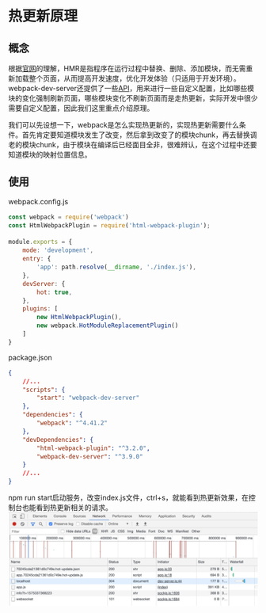 # 热更新原理

## 概念
根据[官网](https://www.webpackjs.com/guides/hot-module-replacement/)的理解，HMR是指程序在运行过程中替换、删除、添加模块，而无需重新加载整个页面，从而提高开发速度，优化开发体验（只适用于开发环境）。webpack-dev-server还提供了一些[API](https://www.webpackjs.com/api/hot-module-replacement/)，用来进行一些自定义配置，比如哪些模块的变化强制刷新页面，哪些模块变化不刷新页面而是走热更新，实际开发中很少需要自定义配置，因此我们这里重点介绍原理。

我们可以先设想一下，webpack是怎么实现热更新的，实现热更新需要什么条件。首先肯定要知道模块发生了改变，然后拿到改变了的模块chunk，再去替换调老的模块chunk，由于模块在编译后已经面目全非，很难辨认，在这个过程中还要知道模块的映射位置信息。

## 使用
webpack.config.js
```js
const webpack = require('webpack')
const HtmlWebpackPlugin = require('html-webpack-plugin');

module.exports = {
    mode: 'development',
    entry: {
        'app': path.resolve(__dirname, './index.js'),
    },
    devServer: {
        hot: true,
    },
    plugins: [
        new HtmlWebpackPlugin(),
        new webpack.HotModuleReplacementPlugin()
    ]
}
```
package.json
```json
{
    //...
    "scripts": {
        "start": "webpack-dev-server"
    },
    "dependencies": {
        "webpack": "^4.41.2"
    },
    "devDependencies": {
        "html-webpack-plugin": "^3.2.0",
        "webpack-dev-server": "^3.9.0"
    }
    //...
}
```
npm run start启动服务，改变index.js文件，ctrl+s，就能看到热更新效果，在控制台也能看到热更新相关的请求。
![avatar](./imgs/02/1.jpg)
